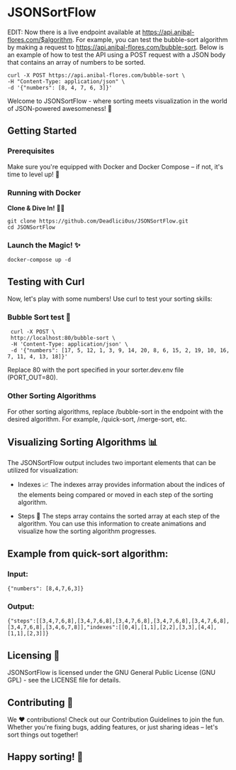 # JSONSortFlow 

EDIT: Now there is a live endpoint available at https://api.anibal-flores.com/$algorithm. For example, you can test the bubble-sort algorithm by making a request to https://api.anibal-flores.com/bubble-sort. Below is an example of how to test the API using a POST request with a JSON body that contains an array of numbers to be sorted.

```
curl -X POST https://api.anibal-flores.com/bubble-sort \
-H "Content-Type: application/json" \
-d '{"numbers": [8, 4, 7, 6, 3]}'
```

Welcome to JSONSortFlow - where sorting meets visualization in the world of JSON-powered awesomeness! 🚀

## Getting Started

### Prerequisites

Make sure you're equipped with Docker and Docker Compose – if not, it's time to level up! 🐳

### Running with Docker

**Clone & Dive In!** 🏊‍♂️

```
git clone https://github.com/Deadlici0us/JSONSortFlow.git
cd JSONSortFlow
```

### Launch the Magic! ✨

```
docker-compose up -d
```

## Testing with Curl

Now, let's play with some numbers! Use curl to test your sorting skills:

### Bubble Sort test 🛁

```
 curl -X POST \
 http://localhost:80/bubble-sort \
 -H 'Content-Type: application/json' \
 -d '{"numbers": [17, 5, 12, 1, 3, 9, 14, 20, 8, 6, 15, 2, 19, 10, 16, 7, 11, 4, 13, 18]}'
```

Replace 80 with the port specified in your sorter.dev.env file (PORT_OUT=80).

### Other Sorting Algorithms

For other sorting algorithms, replace /bubble-sort in the endpoint with the desired algorithm. For example, /quick-sort, /merge-sort, etc.

## Visualizing Sorting Algorithms 📊

The JSONSortFlow output includes two important elements that can be utilized for visualization:

- Indexes 📈
  The indexes array provides information about the indices of the elements being compared or moved in each step of the sorting algorithm.

- Steps 🔄
  The steps array contains the sorted array at each step of the algorithm. You can use this information to create animations and visualize how the sorting algorithm progresses.

## Example from quick-sort algorithm:

### Input:

`{"numbers": [8,4,7,6,3]}`

### Output:

`{"steps":[[3,4,7,6,8],[3,4,7,6,8],[3,4,7,6,8],[3,4,7,6,8],[3,4,7,6,8],[3,4,7,6,8],[3,4,6,7,8]],"indexes":[[0,4],[1,1],[2,2],[3,3],[4,4],[1,1],[2,3]]}`

## Licensing 📜

JSONSortFlow is licensed under the GNU General Public License (GNU GPL) - see the LICENSE file for details.

## Contributing 🤝

We ❤️ contributions! Check out our Contribution Guidelines to join the fun. Whether you're fixing bugs, adding features, or just sharing ideas – let's sort things out together!

## Happy sorting! 🌟
